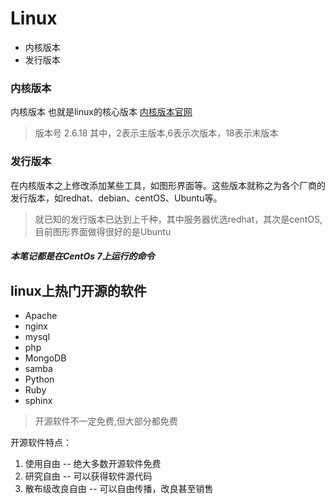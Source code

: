 # Linux

- 内核版本
- 发行版本

### 内核版本
内核版本 也就是linux的核心版本
[内核版本官网](http://www.kernel.org)

> 版本号 2.6.18 其中，2表示主版本,6表示次版本，18表示末版本

### 发行版本
在内核版本之上修改添加某些工具，如图形界面等。这些版本就称之为各个厂商的发行版本，如redhat、debian、centOS、Ubuntu等。

> 就已知的发行版本已达到上千种，其中服务器优选redhat，其次是centOS,目前图形界面做得很好的是Ubuntu


##### 本笔记都是在CentOs 7上运行的命令


## linux上热门开源的软件
* Apache
* nginx
* mysql
* php
* MongoDB
* samba
* Python
* Ruby
* sphinx

> 开源软件不一定免费,但大部分都免费

开源软件特点：
1. 使用自由  -- 绝大多数开源软件免费
2. 研究自由  -- 可以获得软件源代码
3. 散布级改良自由  -- 可以自由传播，改良甚至销售
































